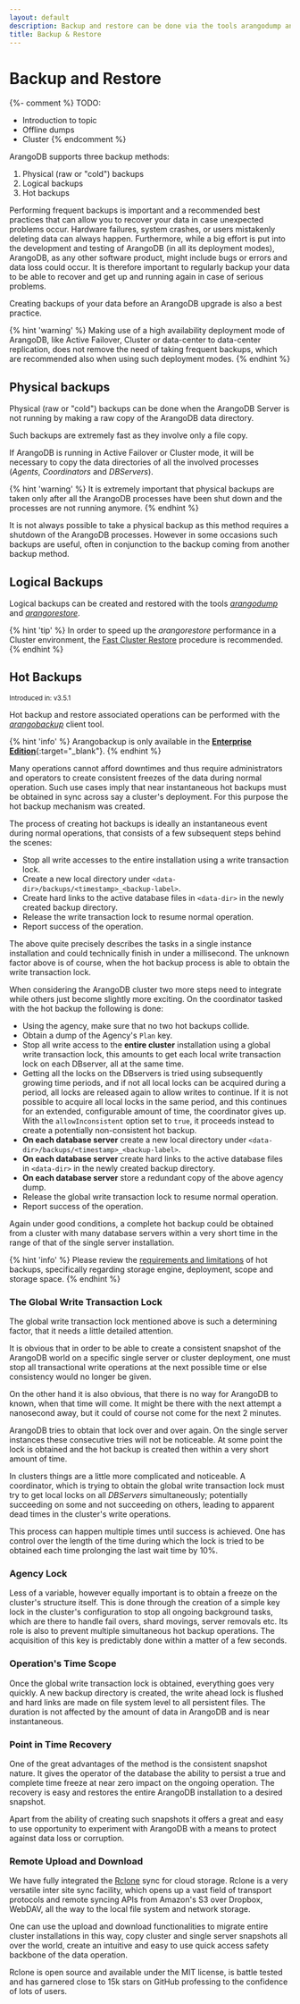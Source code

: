 ```yaml
---
layout: default
description: Backup and restore can be done via the tools arangodump and arangorestore
title: Backup & Restore
---
```

Backup and Restore
==================

{%- comment %}
TODO:
- Introduction to topic
- Offline dumps
- Cluster
{% endcomment %}

ArangoDB supports three backup methods:

1. Physical (raw or "cold") backups
2. Logical backups
3. Hot backups

Performing frequent backups is important and a recommended best practices that
can allow you to recover your data in case unexpected problems occur.
Hardware failures, system crashes, or users mistakenly deleting data can always
happen. Furthermore, while a big effort is put into the development and testing
of ArangoDB (in all its deployment modes), ArangoDB, as any other software
product, might include bugs or errors and data loss could occur.
It is therefore important to regularly backup your data to be able to recover
and get up and running again in case of serious problems.

Creating backups of your data before an ArangoDB upgrade is also a best practice.

{% hint 'warning' %}
Making use of a high availability deployment mode of ArangoDB, like Active Failover,
Cluster or data-center to data-center replication, does not remove the need of
taking frequent backups, which are recommended also when using such deployment modes.
{% endhint %}

Physical backups
--------------------------------

Physical (raw or "cold") backups can be done when the ArangoDB Server is not running
by making a raw copy of the ArangoDB data directory.

Such backups are extremely fast as they involve only a file copy.

If ArangoDB is running in Active Failover or Cluster mode, it will be necessary
to copy the data directories of all the involved processes (_Agents_, _Coordinators_ and
_DBServers_).

{% hint 'warning' %}
It is extremely important that physical backups are taken only after all the ArangoDB
processes have been shut down and the processes are not running anymore.
{% endhint %}

It is not always possible to take a physical backup as this method requires a shutdown
of the ArangoDB processes. However in some occasions such backups are useful, often
in conjunction to the backup coming from another backup method.

Logical Backups
---------------

Logical backups can be created and restored with the tools
[_arangodump_](programs-arangodump.html) and
[_arangorestore_](programs-arangorestore.html).

{% hint 'tip' %}
In order to speed up the _arangorestore_ performance in a Cluster environment,
the [Fast Cluster Restore](programs-arangorestore-fast-cluster-restore.html)
procedure is recommended.
{% endhint %}


Hot Backups
-----------

<small>Introduced in: v3.5.1</small>

Hot backup and restore associated operations can be performed with the
[_arangobackup_](programs-arangobackup.html) client tool.

{% hint 'info' %}
Arangobackup is only available in the
[**Enterprise Edition**](https://www.arangodb.com/why-arangodb/arangodb-enterprise/){:target="_blank"}.
{% endhint %}

Many operations cannot afford downtimes and thus require administrators and
operators to create consistent freezes of the data during normal operation.
Such use cases imply that near instantaneous hot backups must be
obtained in sync across say a cluster's deployment. For this purpose the
hot backup mechanism was created.

The process of creating hot backups is ideally an instantaneous event during
normal operations, that consists of a few subsequent steps behind the scenes:

- Stop all write accesses to the entire installation using a write transaction lock.
- Create a new local directory under `<data-dir>/backups/<timestamp>_<backup-label>`.
- Create hard links to the active database files in `<data-dir>` in the newly
  created backup directory.
- Release the write transaction lock to resume normal operation.
- Report success of the operation.

The above quite precisely describes the tasks in a single instance installation
and could technically finish in under a millisecond. The unknown factor above is
of course, when the hot backup process is able to obtain the write transaction lock.

When considering the ArangoDB cluster two more steps need to integrate while
others just become slightly more exciting. On the coordinator tasked with the
hot backup the following is done:

- Using the agency, make sure that no two hot backups collide.
- Obtain a dump of the Agency's `Plan` key.
- Stop all write access to the **entire cluster** installation using a
  global write transaction lock, this amounts to get each local write
  transaction lock on each DBserver, all at the same time.
- Getting all the locks on the DBservers is tried using subsequently growing
  time periods, and if not all local locks can be acquired during a period,
  all locks are released again to allow writes to continue. If it is not
  possible to acquire all local locks in the same period, and this continues
  for an extended, configurable amount of time, the coordinator gives
  up. With the `allowInconsistent` option set to `true`, it proceeds instead
  to create a potentially non-consistent hot backup.
- **On each database server** create a new local directory under
  `<data-dir>/backups/<timestamp>_<backup-label>`.
- **On each database server** create hard links to the active database files
  in `<data-dir>` in the newly created backup directory.
- **On each database server** store a redundant copy of the above agency dump.
- Release the global write transaction lock to resume normal operation.
- Report success of the operation.

Again under good conditions, a complete hot backup could be obtained from a
cluster with many database servers within a very short time in the range
of that of the single server installation.

{% hint 'info' %}
Please review the [requirements and limitations](programs-arangobackup-limitations.html)
of hot backups, specifically regarding storage engine, deployment, scope
and storage space.
{% endhint %}

### The Global Write Transaction Lock

The global write transaction lock mentioned above is such a determining factor,
that it needs a little detailed attention. 

It is obvious that in order to be able to create a consistent snapshot of the
ArangoDB world on a specific single server or cluster deployment, one must
stop all transactional write operations at the next possible time or else
consistency would no longer be given.

On the other hand it is also obvious, that there is no way for ArangoDB to
known, when that time will come. It might be there with the next attempt a
nanosecond away, but it could of course not come for the next 2 minutes.

ArangoDB tries to obtain that lock over and over again. On the single server
instances these consecutive tries will not be noticeable. At some point the
lock is obtained and the hot backup is created then within a very short
amount of time.

In clusters things are a little more complicated and noticeable.
A coordinator, which is trying to obtain the global write transaction
lock must try to get local locks
on all _DBServers_ simultaneously; potentially succeeding on some and not
succeeding on others, leading to apparent dead times in the cluster's write
operations.

This process can happen multiple times until success is achieved.
One has control over the length of the time during which the lock is tried to
be obtained each time prolonging the last wait time by 10%.

### Agency Lock

Less of a variable, however equally important is to obtain a freeze on the
cluster's structure itself. This is done through the creation of a simple key
lock in the cluster's configuration to stop all ongoing background tasks,
which are there to handle fail overs, shard movings, server removals etc.
Its role is also to prevent multiple simultaneous hot backup operations.
The acquisition of this key is predictably done within a matter of a few seconds.

### Operation's Time Scope

Once the global write transaction lock is obtained, everything goes very quickly.
A new backup directory is created, the write ahead lock is flushed and
hard links are made on file system level to all persistent files.
The duration is not affected by the amount of data in ArangoDB and is near
instantaneous.

### Point in Time Recovery

One of the great advantages of the method is the consistent snapshot nature.
It gives the operator of the database the ability to persist a true and
complete time freeze at near zero impact on the ongoing operation.
The recovery is easy and restores the entire ArangoDB installation to a
desired snapshot.

Apart from the ability of creating such snapshots it offers a great and easy
to use opportunity to experiment with ArangoDB with a means to protect
against data loss or corruption.

### Remote Upload and Download

We have fully integrated the
[Rclone](https://rclone.org/) sync for cloud storage. Rclone is a very
versatile inter site sync facility, which opens up a vast field of transport
protocols and remote syncing APIs from Amazon's S3 over Dropbox, WebDAV,
all the way to the local file system and network storage.

One can use the upload and download functionalities to migrate entire cluster
installations in this way, copy cluster and single server snapshots all
over the world, create an intuitive and easy to use quick access safety
backbone of the data operation. 

Rclone is open source and available under the MIT license, is battle tested
and has garnered close to 15k stars on GitHub professing to the confidence
of lots of users.
